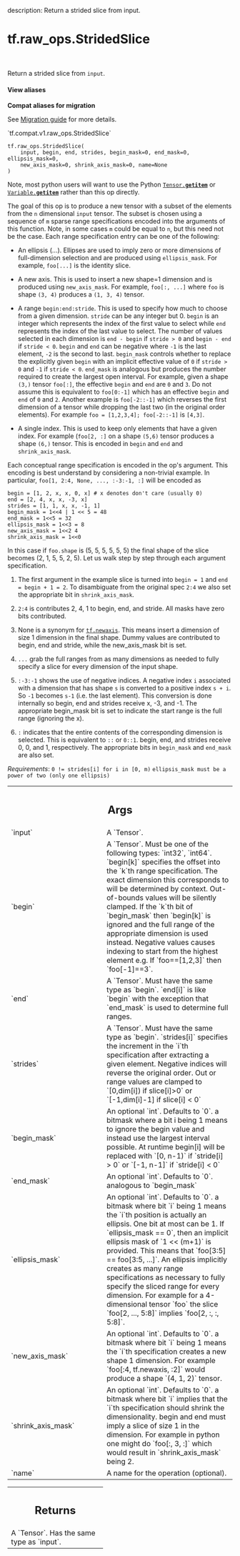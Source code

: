 description: Return a strided slice from input.

<div itemscope itemtype="http://developers.google.com/ReferenceObject">
<meta itemprop="name" content="tf.raw_ops.StridedSlice" />
<meta itemprop="path" content="Stable" />
</div>

# tf.raw_ops.StridedSlice

<!-- Insert buttons and diff -->

<table class="tfo-notebook-buttons tfo-api nocontent" align="left">

</table>



Return a strided slice from `input`.

<section class="expandable">
  <h4 class="showalways">View aliases</h4>
  <p>
<b>Compat aliases for migration</b>
<p>See
<a href="https://www.tensorflow.org/guide/migrate">Migration guide</a> for
more details.</p>
<p>`tf.compat.v1.raw_ops.StridedSlice`</p>
</p>
</section>

<pre class="devsite-click-to-copy prettyprint lang-py tfo-signature-link">
<code>tf.raw_ops.StridedSlice(
    input, begin, end, strides, begin_mask=0, end_mask=0, ellipsis_mask=0,
    new_axis_mask=0, shrink_axis_mask=0, name=None
)
</code></pre>



<!-- Placeholder for "Used in" -->

Note, most python users will want to use the Python <a href="../../tf/Tensor.md#__getitem__"><code>Tensor.__getitem__</code></a>
or <a href="../../tf/Variable.md#__getitem__"><code>Variable.__getitem__</code></a> rather than this op directly.

The goal of this op is to produce a new tensor with a subset of
the elements from the `n` dimensional `input` tensor. The subset is chosen using
a sequence of `m` sparse range specifications encoded into the arguments
of this function. Note, in some cases
`m` could be equal to `n`, but this need not be the case. Each
range specification entry can be one of the following:

- An ellipsis (...). Ellipses are used to imply zero or more
  dimensions of full-dimension selection and are produced using
  `ellipsis_mask`. For example, `foo[...]` is the identity slice.

- A new axis. This is used to insert a new shape=1 dimension and is
  produced using `new_axis_mask`. For example, `foo[:, ...]` where
  `foo` is shape `(3, 4)` produces a `(1, 3, 4)` tensor.


- A range `begin:end:stride`. This is used to specify how much to choose from
  a given dimension. `stride` can be any integer but 0.  `begin` is an integer
  which represents the index of the first value to select while `end` represents
  the index of the last value to select. The number of values selected in each
  dimension is `end - begin` if `stride > 0` and `begin - end` if `stride < 0`.
  `begin` and `end` can be negative where `-1` is the last element, `-2` is
  the second to last. `begin_mask` controls whether to replace the explicitly
  given `begin` with an implicit effective value of `0` if `stride > 0` and
  `-1` if `stride < 0`. `end_mask` is analogous but produces the number
  required to create the largest open interval. For example, given a shape
  `(3,)` tensor `foo[:]`, the effective `begin` and `end` are `0` and `3`. Do
  not assume this is equivalent to `foo[0:-1]` which has an effective `begin`
  and `end` of `0` and `2`. Another example is `foo[-2::-1]` which reverses the
  first dimension of a tensor while dropping the last two (in the original
  order elements). For example `foo = [1,2,3,4]; foo[-2::-1]` is `[4,3]`.

- A single index. This is used to keep only elements that have a given
  index. For example (`foo[2, :]` on a shape `(5,6)` tensor produces a
  shape `(6,)` tensor. This is encoded in `begin` and `end` and
  `shrink_axis_mask`.

Each conceptual range specification is encoded in the op's argument. This
encoding is best understand by considering a non-trivial example. In
particular,
`foo[1, 2:4, None, ..., :-3:-1, :]` will be encoded as

```
begin = [1, 2, x, x, 0, x] # x denotes don't care (usually 0)
end = [2, 4, x, x, -3, x]
strides = [1, 1, x, x, -1, 1]
begin_mask = 1<<4 | 1 << 5 = 48
end_mask = 1<<5 = 32
ellipsis_mask = 1<<3 = 8
new_axis_mask = 1<<2 4
shrink_axis_mask = 1<<0
```

In this case if `foo.shape` is (5, 5, 5, 5, 5, 5) the final shape of
the slice becomes (2, 1, 5, 5, 2, 5).
Let us walk step by step through each argument specification.

1.  The first argument in the example slice is turned into `begin = 1` and
`end = begin + 1 = 2`. To disambiguate from the original spec `2:4` we
also set the appropriate bit in `shrink_axis_mask`.

2. `2:4` is contributes 2, 4, 1 to begin, end, and stride. All masks have
zero bits contributed.

3. None is a synonym for <a href="../../tf.md#newaxis"><code>tf.newaxis</code></a>. This means insert a dimension of size 1
dimension in the final shape. Dummy values are contributed to begin,
end and stride, while the new_axis_mask bit is set.

4. `...` grab the full ranges from as many dimensions as needed to
fully specify a slice for every dimension of the input shape.

5. `:-3:-1` shows the use of negative indices. A negative index `i` associated
with a dimension that has shape `s` is converted to a positive index
`s + i`. So `-1` becomes `s-1` (i.e. the last element). This conversion
is done internally so begin, end and strides receive x, -3, and -1.
The appropriate begin_mask bit is set to indicate the start range is the
full range (ignoring the x).

6. `:` indicates that the entire contents of the corresponding dimension
is selected. This is equivalent to `::` or `0::1`. begin, end, and strides
receive 0, 0, and 1, respectively. The appropriate bits in `begin_mask` and
`end_mask` are also set.

*Requirements*:
  `0 != strides[i] for i in [0, m)`
  `ellipsis_mask must be a power of two (only one ellipsis)`

<!-- Tabular view -->
 <table class="responsive fixed orange">
<colgroup><col width="214px"><col></colgroup>
<tr><th colspan="2"><h2 class="add-link">Args</h2></th></tr>

<tr>
<td>
`input`
</td>
<td>
A `Tensor`.
</td>
</tr><tr>
<td>
`begin`
</td>
<td>
A `Tensor`. Must be one of the following types: `int32`, `int64`.
`begin[k]` specifies the offset into the `k`th range specification.
The exact dimension this corresponds to will be determined by context.
Out-of-bounds values will be silently clamped. If the `k`th bit of
`begin_mask` then `begin[k]` is ignored and the full range of the
appropriate dimension is used instead. Negative values causes indexing
to start from the highest element e.g. If `foo==[1,2,3]` then `foo[-1]==3`.
</td>
</tr><tr>
<td>
`end`
</td>
<td>
A `Tensor`. Must have the same type as `begin`.
`end[i]` is like `begin` with the exception that `end_mask` is
used to determine full ranges.
</td>
</tr><tr>
<td>
`strides`
</td>
<td>
A `Tensor`. Must have the same type as `begin`.
`strides[i]` specifies the increment in the `i`th specification
after extracting a given element. Negative indices will reverse
the original order. Out or range values are
clamped to `[0,dim[i]) if slice[i]>0` or `[-1,dim[i]-1] if slice[i] < 0`
</td>
</tr><tr>
<td>
`begin_mask`
</td>
<td>
An optional `int`. Defaults to `0`.
a bitmask where a bit i being 1 means to ignore the begin
value and instead use the largest interval possible. At runtime
begin[i] will be replaced with `[0, n-1)` if `stride[i] > 0` or
`[-1, n-1]` if `stride[i] < 0`
</td>
</tr><tr>
<td>
`end_mask`
</td>
<td>
An optional `int`. Defaults to `0`. analogous to `begin_mask`
</td>
</tr><tr>
<td>
`ellipsis_mask`
</td>
<td>
An optional `int`. Defaults to `0`.
a bitmask where bit `i` being 1 means the `i`th
position is actually an ellipsis. One bit at most can be 1.
If `ellipsis_mask == 0`, then an implicit ellipsis mask of `1 << (m+1)`
is provided. This means that `foo[3:5] == foo[3:5, ...]`. An ellipsis
implicitly creates as many range specifications as necessary to fully
specify the sliced range for every dimension. For example for a 4-dimensional
tensor `foo` the slice `foo[2, ..., 5:8]` implies `foo[2, :, :, 5:8]`.
</td>
</tr><tr>
<td>
`new_axis_mask`
</td>
<td>
An optional `int`. Defaults to `0`.
a bitmask where bit `i` being 1 means the `i`th
specification creates a new shape 1 dimension. For example
`foo[:4, tf.newaxis, :2]` would produce a shape `(4, 1, 2)` tensor.
</td>
</tr><tr>
<td>
`shrink_axis_mask`
</td>
<td>
An optional `int`. Defaults to `0`.
a bitmask where bit `i` implies that the `i`th
specification should shrink the dimensionality. begin and end
must imply a slice of size 1 in the dimension. For example in
python one might do `foo[:, 3, :]` which would result in
`shrink_axis_mask` being 2.
</td>
</tr><tr>
<td>
`name`
</td>
<td>
A name for the operation (optional).
</td>
</tr>
</table>



<!-- Tabular view -->
 <table class="responsive fixed orange">
<colgroup><col width="214px"><col></colgroup>
<tr><th colspan="2"><h2 class="add-link">Returns</h2></th></tr>
<tr class="alt">
<td colspan="2">
A `Tensor`. Has the same type as `input`.
</td>
</tr>

</table>

